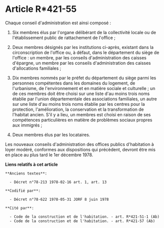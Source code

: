 # Article R*421-55

Chaque conseil d'administration est ainsi composé :

1. Six membres élus par l'organe délibérant de la collectivité locale ou de l'établissement public de rattachement de
l'office ;

2. Deux membres désignés par les institutions ci-après, existant dans la circonscription de l'office ou, à défaut, dans le
département du siège de l'office : un membre, par les conseils d'administration des caisses d'épargne, un membre par les
conseils d'administration des caisses d'allocations familiales ;

3. Dix membres nommés par le préfet du département du siège parmi les personnes compétentes dans les domaines du logement, de
l'urbanisme, de l'environnement et en matière sociale et culturelle ; un de ces membres doit être choisi sur une liste d'au
moins trois noms établie par l'union départementale des associations familiales, un autre sur une liste d'au moins trois noms
établie par les centres pour la protection, l'amélioration, la conservation et la transformation de l'habitat ancien. S'il y
a lieu, un membres est choisi en raison de ses compétences particulières en matière de problèmes sociaux propres aux
immigrés ;

4. Deux membres élus par les locataires.

Les nouveaux conseils d'administration des offices publics d'habitation à loyer modéré, conformes aux dispositions qui
précèdent, devront être mis en place au plus tard le 1er décembre 1978.

**Liens relatifs à cet article**

	**Anciens textes**:

	  - Décret n°78-213 1978-02-16 art. 1, art. 13

	**Codifié par**:

	  - Décret n°78-622 1978-05-31 JORF 8 juin 1978

	**Cité par**:

	  - Code de la construction et de l'habitation. - art. R*421-51-1 (Ab)
	  - Code de la construction et de l'habitation. - art. R*421-57 (Ab)
